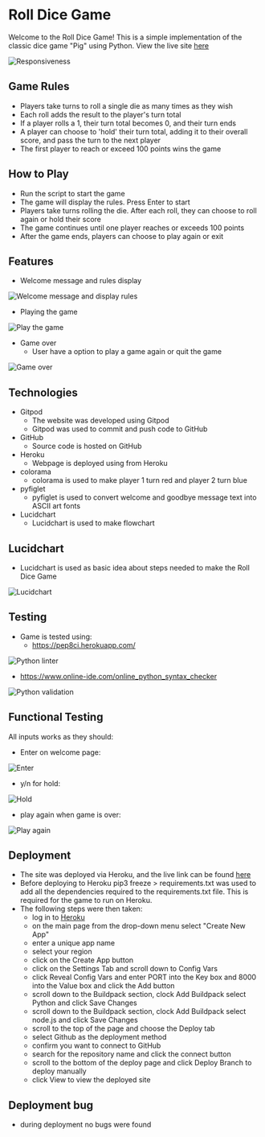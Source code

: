 # Roll Dice Game

Welcome to the Roll Dice Game! This is a simple implementation of the classic dice game "Pig" using Python. View the live site [here](https://roll-dice09-55f0f87de3ed.herokuapp.com/)

![Responsiveness](docs/project-images/roll-dice-responsiveness.png)

## Game Rules

- Players take turns to roll a single die as many times as they wish
- Each roll adds the result to the player's turn total
- If a player rolls a 1, their turn total becomes 0, and their turn ends
- A player can choose to 'hold' their turn total, adding it to their overall score, and pass the turn to the next player
- The first player to reach or exceed 100 points wins the game

## How to Play

- Run the script to start the game
- The game will display the rules. Press Enter to start
- Players take turns rolling the die. After each roll, they can choose to roll again or hold their score
- The game continues until one player reaches or exceeds 100 points
- After the game ends, players can choose to play again or exit

## Features

- Welcome message and rules display

![Welcome message and display rules](docs/project-images/roll-dice-welcome-and-rules.png)

- Playing the game

![Play the game](docs/project-images/roll-dice-game.png)

- Game over
  - User have a option to play a game again or quit the game

![Game over](docs/project-images/roll-dice-game-over.png)

## Technologies

- Gitpod
  - The website was developed using Gitpod
  - Gitpod was used to commit and push code to GitHub
- GitHub
  - Source code is hosted on GitHub
- Heroku
  - Webpage is deployed using from Heroku
- colorama
  - colorama is used to make player 1 turn red and player 2 turn blue
- pyfiglet
  - pyfiglet is used to convert welcome and goodbye message text into ASCII art fonts
- Lucidchart
  - Lucidchart is used to make flowchart

## Lucidchart

- Lucidchart is used as basic idea about steps needed to make the Roll Dice Game

![Lucidchart](docs/project-images/roll-dice-lucidchart.png)

## Testing

- Game is tested using:
  - https://pep8ci.herokuapp.com/

![Python linter](docs/validation-images/python-linter-roll-dice.png)

  - https://www.online-ide.com/online_python_syntax_checker

![Python validation](docs/validation-images/python-validator-roll-dice.png)

## Functional Testing
All inputs works as they should:

- Enter on welcome page:

![Enter](docs/validation-images/roll-dice-enter.png)
  
- y/n for hold:

![Hold](docs/validation-images/roll-dice-hold.png)

- play again when game is over:

![Play again](docs/validation-images/roll-dice-play-again.png)

## Deployment

- The site was deployed via Heroku, and the live link can be found [here](https://roll-dice09-55f0f87de3ed.herokuapp.com/) 
- Before deploying to Heroku pip3 freeze > requirements.txt was used to add all the dependencies required to the requirements.txt file. This is required for the game to run on Heroku.
- The following steps were then taken:
    - log in to [Heroku](https://id.heroku.com/login)
    - on the main page from the drop-down menu select "Create New App"
    - enter a unique app name
    - select your region
    - click on the Create App button
    - click on the Settings Tab and scroll down to Config Vars
    - click Reveal Config Vars and enter PORT into the Key box and 8000 into the Value box and click the Add button
    - scroll down to the Buildpack section, clock Add Buildpack select Python and click Save Changes
    - scroll down to the Buildpack section, clock Add Buildpack select node.js and click Save Changes
    - scroll to the top of the page and choose the Deploy tab
    - select Github as the deployment method
    - confirm you want to connect to GitHub
    - search for the repository name and click the connect button
    - scroll to the bottom of the deploy page and click Deploy Branch to deploy manually
    - click View to view the deployed site

## Deployment bug
- during deployment no bugs were found